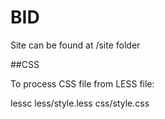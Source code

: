 # BID
 
Site can be found at /site folder

##CSS

To process CSS file from LESS file:

lessc less/style.less css/style.css
